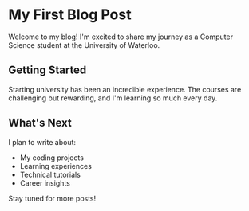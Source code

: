 # My First Blog Post

Welcome to my blog! I'm excited to share my journey as a Computer Science student at the University of Waterloo.

## Getting Started

Starting university has been an incredible experience. The courses are challenging but rewarding, and I'm learning so much every day.

## What's Next

I plan to write about:
- My coding projects
- Learning experiences
- Technical tutorials
- Career insights

Stay tuned for more posts!